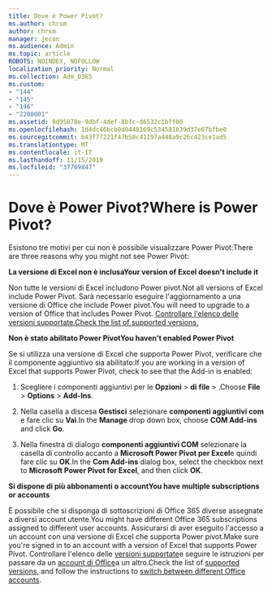 ```yaml
---
title: Dove è Power Pivot?
ms.author: chrsm
author: chrsm
manager: jecon
ms.audience: Admin
ms.topic: article
ROBOTS: NOINDEX, NOFOLLOW
localization_priority: Normal
ms.collection: Adm_O365
ms.custom:
- "144"
- "145"
- "146"
- "2200001"
ms.assetid: 0d95078e-9dbf-4def-8bfc-d6532c1bff00
ms.openlocfilehash: 1d4dc46bcb0d0448169c534581b39d37e67bfbe0
ms.sourcegitcommit: b43f77221f47b50c41197a448a9c26c423ce1ad5
ms.translationtype: MT
ms.contentlocale: it-IT
ms.lasthandoff: 11/15/2019
ms.locfileid: "37769847"
---
```

# <a name="where-is-power-pivot"></a><span data-ttu-id="7743c-102">Dove è Power Pivot?</span><span class="sxs-lookup"><span data-stu-id="7743c-102">Where is Power Pivot?</span></span>

<span data-ttu-id="7743c-103">Esistono tre motivi per cui non è possibile visualizzare Power Pivot:</span><span class="sxs-lookup"><span data-stu-id="7743c-103">There are three reasons why you might not see Power Pivot:</span></span>
  
<span data-ttu-id="7743c-104">**La versione di Excel non è inclusa**</span><span class="sxs-lookup"><span data-stu-id="7743c-104">**Your version of Excel doesn't include it**</span></span>
  
<span data-ttu-id="7743c-105">Non tutte le versioni di Excel includono Power pivot.</span><span class="sxs-lookup"><span data-stu-id="7743c-105">Not all versions of Excel include Power Pivot.</span></span> <span data-ttu-id="7743c-106">Sarà necessario eseguire l'aggiornamento a una versione di Office che include Power pivot.</span><span class="sxs-lookup"><span data-stu-id="7743c-106">You will need to upgrade to a version of Office that includes Power Pivot.</span></span> [<span data-ttu-id="7743c-107">Controllare l'elenco delle versioni supportate.</span><span class="sxs-lookup"><span data-stu-id="7743c-107">Check the list of supported versions.</span></span>](https://support.office.com/article/aa64e217-4b6e-410b-8337-20b87e1c2a4b.aspx)
  
<span data-ttu-id="7743c-108">**Non è stato abilitato Power Pivot**</span><span class="sxs-lookup"><span data-stu-id="7743c-108">**You haven't enabled Power Pivot**</span></span>
  
<span data-ttu-id="7743c-109">Se si utilizza una versione di Excel che supporta Power Pivot, verificare che il componente aggiuntivo sia abilitato:</span><span class="sxs-lookup"><span data-stu-id="7743c-109">If you are working in a version of Excel that supports Power Pivot, check to see that the Add-in is enabled:</span></span>
  
1. <span data-ttu-id="7743c-110">Scegliere i componenti aggiuntivi per le **Opzioni** \> **di** **file** \> .</span><span class="sxs-lookup"><span data-stu-id="7743c-110">Choose **File** \> **Options** \> **Add-Ins**.</span></span>

2. <span data-ttu-id="7743c-111">Nella casella a discesa **Gestisci** selezionare **componenti aggiuntivi com** e fare clic su **Vai**.</span><span class="sxs-lookup"><span data-stu-id="7743c-111">In the **Manage** drop down box, choose **COM Add-ins** and click **Go**.</span></span>

3. <span data-ttu-id="7743c-112">Nella finestra di dialogo **componenti aggiuntivi COM** selezionare la casella di controllo accanto a **Microsoft Power Pivot per Excel**e quindi fare clic su **OK**.</span><span class="sxs-lookup"><span data-stu-id="7743c-112">In the **Com Add-ins** dialog box, select the checkbox next to **Microsoft Power Pivot for Excel**, and then click **OK**.</span></span>

<span data-ttu-id="7743c-113">**Si dispone di più abbonamenti o account**</span><span class="sxs-lookup"><span data-stu-id="7743c-113">**You have multiple subscriptions or accounts**</span></span>
  
<span data-ttu-id="7743c-114">È possibile che si disponga di sottoscrizioni di Office 365 diverse assegnate a diversi account utente.</span><span class="sxs-lookup"><span data-stu-id="7743c-114">You might have different Office 365 subscriptions assigned to different user accounts.</span></span> <span data-ttu-id="7743c-115">Assicurarsi di aver eseguito l'accesso a un account con una versione di Excel che supporta Power pivot.</span><span class="sxs-lookup"><span data-stu-id="7743c-115">Make sure you're signed in to an account with a version of Excel that supports Power Pivot.</span></span> <span data-ttu-id="7743c-116">Controllare l'elenco delle [versioni supportate](https://support.office.com/article/aa64e217-4b6e-410b-8337-20b87e1c2a4b.aspx)e seguire le istruzioni per passare da un [account di Office](https://support.office.com/article/b9582171-fd1f-4284-9846-bdd72bb28426.aspx#BKMK_WebSwitchAccounts)a un altro.</span><span class="sxs-lookup"><span data-stu-id="7743c-116">Check the list of [supported versions](https://support.office.com/article/aa64e217-4b6e-410b-8337-20b87e1c2a4b.aspx), and follow the instructions to [switch between different Office accounts](https://support.office.com/article/b9582171-fd1f-4284-9846-bdd72bb28426.aspx#BKMK_WebSwitchAccounts).</span></span>
